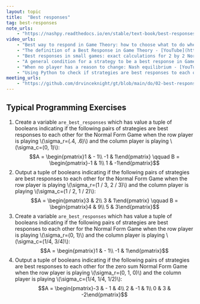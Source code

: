 ```yaml
---
layout: topic
title:  "Best responses"
tag: best-responses
note_urls:
    - "https://nashpy.readthedocs.io/en/stable/text-book/best-responses.html#best-responses"
video_urls:
    - "Best way to respond in Game Theory: how to choose what to do when matching pennies. - [YouTube](https://youtu.be/n3vS1jLkMp0) - [Private](https://cardiff.cloud.panopto.eu/Panopto/Pages/Viewer.aspx?id=9ed52684-29a6-4884-97af-af93010fc1bc)"
    - "The definition of a Best Response in Game Theory - [YouTube](https://youtu.be/V0Gyq4OeNVw) - [Private](https://cardiff.cloud.panopto.eu/Panopto/Pages/Viewer.aspx?id=3dcc1ff7-aa24-4390-a1da-af93010fca4c)"
    - "Best responses in small games: exact calculations for 2 by 2 Normal Form Games. - [YouTube](https://youtu.be/SNiZIYCNE90) - [Private](https://cardiff.cloud.panopto.eu/Panopto/Pages/Viewer.aspx?id=e095a55f-7e11-48ee-8b0a-af93010fcfda)"
    - "A general condition for a strategy to be a best response in Game Theory - [YouTube](https://youtu.be/Ms49pMcjeSI) - [Private](https://cardiff.cloud.panopto.eu/Panopto/Pages/Viewer.aspx?id=4273ca0a-5f4d-4463-9308-af93010fd957)"
    - "When no player has a reason to change: Nash equilibrium - [YouTube](https://youtu.be/R0aZ_4vd4cM) - [Private](https://cardiff.cloud.panopto.eu/Panopto/Pages/Viewer.aspx?id=9c1b0cbe-8bde-4024-936e-af93010ff23a)"
    - "Using Python to check if strategies are best responses to each other - [YouTube](https://youtu.be/h6zSP8G1aQw) - [Private](https://cardiff.cloud.panopto.eu/Panopto/Pages/Viewer.aspx?id=4aaf679f-7bd7-4d00-8edc-af9301100d43)"
meeting_urls:
    - "https://github.com/drvinceknight/gt/blob/main/do/02-best-response-condition.md"
---
```


## Typical Programming Exercises

1. Create a variable `are_best_responses` which has value a tuple of booleans indicating if the following pairs of strategies are best responses to each other for the Normal Form Game when the row player is playing \\(\sigma_r=(.4, .6)\\) and the column player is playing \\(\sigma_c=(0, 1)\\):
   $$A = \begin{pmatrix}1 & - 1\\ -1 & 1\end{pmatrix} \qquad B = \begin{pmatrix}-1 & 1\\ 1 & -1\end{pmatrix}$$
2. Output a tuple of booleans indicating if the following pairs of strategies are best responses to each other for the Normal Form Game when the row player is playing \\(\sigma_r=(1 / 3, 2 / 3)\\) and the column player is playing \\(\sigma_c=(1 / 2, 1 / 2)\\):
   $$A = \begin{pmatrix}3 & 2\\ 3 & 1\end{pmatrix} \qquad B = \begin{pmatrix}4 & 9\\ 5 & 3\end{pmatrix}$$
3. Create a variable `are_best_responses` which has value a tuple of booleans indicating if the following pairs of strategies are best responses to each other for the Normal Form Game when the row player is playing \\(\sigma_r=(0, 1)\\) and the column player is playing \\(\sigma_c=(1/4, 3/4)\\):
   $$A = \begin{pmatrix}1 & - 1\\ -1 & 1\end{pmatrix}$$
4. Output a tuple of booleans indicating if the following pairs of strategies are best responses to each other for the zero sum Normal Form Game when the row player is playing \\(\sigma_r=(0, 1, 0)\\) and the column player is playing \\(\sigma_c=(1/4, 1/4, 1/2)\\):
   $$A = \begin{pmatrix}-3 & - 1 & 4\\ 2 & -1 &  1\\ 0 & 3 & -2\end{pmatrix}$$
